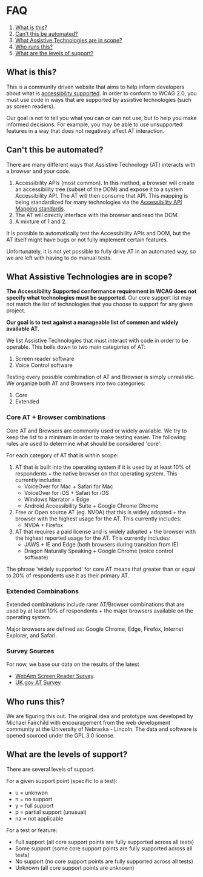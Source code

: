 # FAQ

1. [What is this?](#what-is-this%3F)
1. [Can't this be automated?](#cant-this-be-automated%3F)
2. [What Assistive Technologies are in scope?](#what-assistive-technologies-are-in-scope%3F)
3. [Who runs this?](#who-runs-this%3F)
4. [What are the levels of support?](#what-are-the-levels-of-support%3F)

## What is this?

This is a community driven website that aims to help inform developers about what is [accessibility supported](https://www.w3.org/TR/WCAG21/#cc4). In order to conform to WCAG 2.0, you must use code in ways that are supported by assistive technologies (such as screen readers).

Our goal is not to tell you what you can or can not use, but to help you make informed decisions. For example, you may be able to use unsupported features in a way that does not negatively affect AT interaction.

## Can't this be automated?

There are many different ways that Assistive Technology (AT) interacts with a browser and your code.

1. Accessibility APIs (most common). In this method, a browser will create an accessibility tree (subset of the DOM) and expose it to a system Accessibility API. The AT will then consume that API. This mapping is being standardized for many technologies via the [Accessibility API Mapping standards](https://www.w3.org/TR/core-aam-1.1/).
2. The AT will directly interface with the browser and read the DOM.
3. A mixture of 1 and 2.

It is possible to automatically test the Accessibility APIs and DOM, but the AT itself might have bugs or not fully implement certain features.

Unfortunately, it is not yet possible to fully drive AT in an automated way, so we are left with having to do manual tests.

## What Assistive Technologies are in scope?

**The Accessibility Supported conformance requirement in WCAG does not specify what technologies must be supported.** Our core support list may not match the list of technologies that you choose to support for any given project.

**Our goal is to test against a manageable list of common and widely available AT.**

We list Assistive Technologies that must interact with code in order to be operable. This boils down to two main categories of AT:
 
 1. Screen reader software
 2. Voice Control software

Testing every possible combination of AT and Browser is simply unrealistic. We organize both AT and Browsers into two categories:

1. Core
2. Extended

### Core AT + Browser combinations

Core AT and Browsers are commonly used or widely available. We try to keep the list to a minimum in order to make testing easier. The following rules are used to determine what should be considered 'core':

For each category of AT that is within scope:
1. AT that is built into the operating system if it is used by at least 10% of respondents + the native browser on that operating system. This currently includes:
    * VoiceOver for Mac + Safari for Mac
    * VoiceOver for iOS + Safari for iOS
    * Windows Narrator + Edge
    * Android Accessibility Suite + Google Chrome Chrome
2. Free or Open source AT (eg. NVDA) that this is widely adopted + the browser with the highest usage for the AT. This currently includes:
    * NVDA + Firefox
3. AT that requires a paid license and is widely adopted + the browser with the highest reported usage for the AT. This currently includes:
    * JAWS + IE and Edge (both browsers during transition from IE)
    * Dragon Naturally Speaking + Google Chrome (voice control software)

The phrase 'widely supported' for core AT means that greater than or equal to 20% of respondents use it as their primary AT.

### Extended Combinations

Extended combinations include rarer AT/Browser combinations that are used by at least 10% of respondents + the major browsers available on the operating system.

Major browsers are defined as: Google Chrome, Edge, Firefox, Internet Explorer, and Safari.

### Survey Sources

For now, we base our data on the results of the latest

* [WebAim Screen Reader Survey](https://webaim.org/projects/screenreadersurvey7/). 
* [UK.gov AT Survey](https://accessibility.blog.gov.uk/2016/11/01/results-of-the-2016-gov-uk-assistive-technology-survey/)

## Who runs this?

We are figuring this out. The original idea and prototype was developed by Michael Fairchild with encouragement from the web development community at the University of Nebraska - Lincoln. The data and software is opened sourced under the GPL 3.0 license.

## What are the levels of support?

There are several levels of support.

For a given support point (specific to a test):

* u = unknwon
* n = no support
* y = full support
* p = partial support (unusual)
* na = not applicable

For a test or feature:

* Full support (all core support points are fully supported across all tests)
* Some support (some core support points are fully supported across all tests)
* No support (no core support points are fully supported across all tests)
* Unknown (all core support points are unknown)
